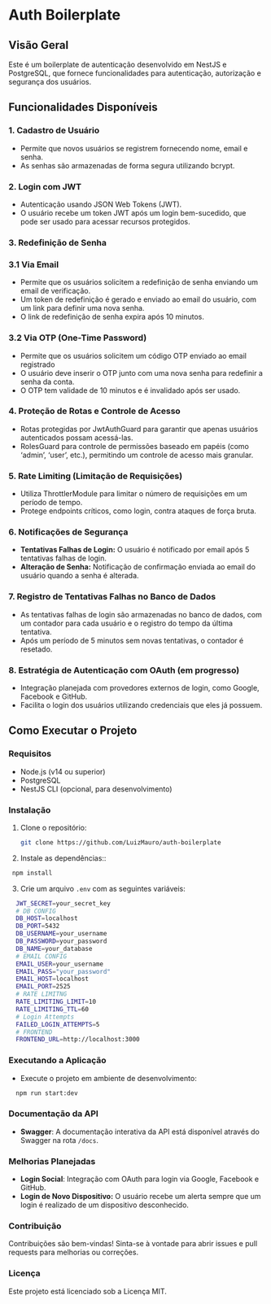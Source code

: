 # Auth Boilerplate

## Visão Geral

Este é um boilerplate de autenticação desenvolvido em NestJS e PostgreSQL, que fornece funcionalidades para autenticação, autorização e segurança dos usuários.

## Funcionalidades Disponíveis

### 1. Cadastro de Usuário

- Permite que novos usuários se registrem fornecendo nome, email e senha.
- As senhas são armazenadas de forma segura utilizando bcrypt.

### 2. Login com JWT

- Autenticação usando JSON Web Tokens (JWT).
- O usuário recebe um token JWT após um login bem-sucedido, que pode ser usado para acessar recursos protegidos.

### 3. Redefinição de Senha

### 3.1 Via Email

- Permite que os usuários solicitem a redefinição de senha enviando um email de verificação.
- Um token de redefinição é gerado e enviado ao email do usuário, com um link para definir uma nova senha.
- O link de redefinição de senha expira após 10 minutos.

### 3.2 Via OTP (One-Time Password)

- Permite que os usuários solicitem um código OTP enviado ao email registrado
- O usuário deve inserir o OTP junto com uma nova senha para redefinir a senha da conta.
- O OTP tem validade de 10 minutos e é invalidado após ser usado.

### 4. Proteção de Rotas e Controle de Acesso

- Rotas protegidas por JwtAuthGuard para garantir que apenas usuários autenticados possam acessá-las.
- RolesGuard para controle de permissões baseado em papéis (como ‘admin’, ‘user’, etc.), permitindo um controle de acesso mais granular.

### 5. Rate Limiting (Limitação de Requisições)

- Utiliza ThrottlerModule para limitar o número de requisições em um período de tempo.
- Protege endpoints críticos, como login, contra ataques de força bruta.

### 6. Notificações de Segurança

- **Tentativas Falhas de Login:** O usuário é notificado por email após 5 tentativas falhas de login.
- **Alteração de Senha:** Notificação de confirmação enviada ao email do usuário quando a senha é alterada.

### 7. Registro de Tentativas Falhas no Banco de Dados

- As tentativas falhas de login são armazenadas no banco de dados, com um contador para cada usuário e o registro do tempo da última tentativa.
- Após um período de 5 minutos sem novas tentativas, o contador é resetado.

### 8. Estratégia de Autenticação com OAuth (em progresso)

- Integração planejada com provedores externos de login, como Google, Facebook e GitHub.
- Facilita o login dos usuários utilizando credenciais que eles já possuem.

## Como Executar o Projeto

### Requisitos

- Node.js (v14 ou superior)
- PostgreSQL
- NestJS CLI (opcional, para desenvolvimento)

### Instalação

1. Clone o repositório:

   ```bash
   git clone https://github.com/LuizMauro/auth-boilerplate
   ```

2. Instale as dependências::

```bash
 npm install
```

3. Crie um arquivo `.env` com as seguintes variáveis:

```bash
  JWT_SECRET=your_secret_key
  # DB CONFIG
  DB_HOST=localhost
  DB_PORT=5432
  DB_USERNAME=your_username
  DB_PASSWORD=your_password
  DB_NAME=your_database
  # EMAIL CONFIG
  EMAIL_USER=your_username
  EMAIL_PASS="your_password"
  EMAIL_HOST=localhost
  EMAIL_PORT=2525
  # RATE LIMITNG
  RATE_LIMITING_LIMIT=10
  RATE_LIMITING_TTL=60
  # Login Attempts
  FAILED_LOGIN_ATTEMPTS=5
  # FRONTEND
  FRONTEND_URL=http://localhost:3000
```

### Executando a Aplicação

- Execute o projeto em ambiente de desenvolvimento:

```bash
  npm run start:dev
```

### Documentação da API

- **Swagger**: A documentação interativa da API está disponível através do Swagger na rota `/docs`.

### Melhorias Planejadas

- **Login Social**: Integração com OAuth para login via Google, Facebook e GitHub.
- **Login de Novo Dispositivo:** O usuário recebe um alerta sempre que um login é realizado de um dispositivo desconhecido.

### Contribuição

Contribuições são bem-vindas! Sinta-se à vontade para abrir issues e pull requests para melhorias ou correções.

### Licença

Este projeto está licenciado sob a Licença MIT.

